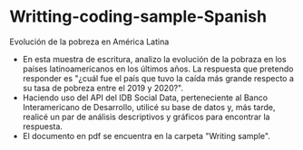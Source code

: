 # Writting-coding-sample-Spanish
Evolución de la pobreza en América Latina

+ En esta muestra de escritura, analizo la evolución de la pobraza en los países latinoamericanos en los últimos años. La respuesta que pretendo responder es "¿cuál fue el país que tuvo la caída más grande respecto a su tasa de pobreza entre el 2019 y 2020?".
+ Haciendo uso del API del IDB Social Data, perteneciente al Banco Interamericano de Desarrollo, utilicé su base de datos y, más tarde, realicé un par de análisis descriptivos y gráficos para encontrar la respuesta. 
+ El documento en pdf se encuentra en la carpeta "Writing sample".
